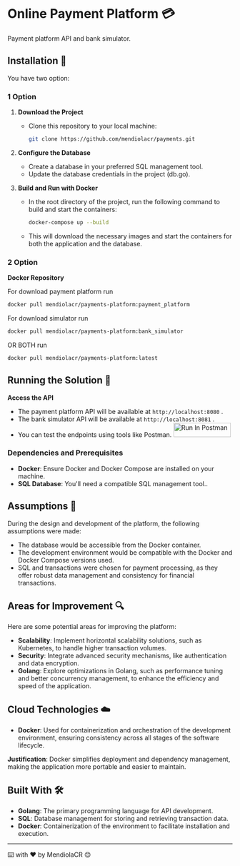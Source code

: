 # Online Payment Platform 💳

Payment platform API and bank simulator.

## Installation 🔧

You have two option:
### 1 Option
1. **Download the Project**
   - Clone this repository to your local machine:
     ```bash
     git clone https://github.com/mendiolacr/payments.git
     ```

2. **Configure the Database**
   - Create a database in your preferred SQL management tool.
   - Update the database credentials in the project (db.go).

3. **Build and Run with Docker**
   - In the root directory of the project, run the following command to build and start the containers:
     ```bash
     docker-compose up --build
     ```
   - This will download the necessary images and start the containers for both the application and the database.

### 2 Option
**Docker Repository**

For download payment platform run
 ```bash
docker pull mendiolacr/payments-platform:payment_platform
 ```

For download simulator run
 ```bash
docker pull mendiolacr/payments-platform:bank_simulator
 ```

OR BOTH run
 ```bash
docker pull mendiolacr/payments-platform:latest
 ```

## Running the Solution 🚀

**Access the API**
   - The payment platform API will be available at `http://localhost:8080` .
   - The bank simulator API will be available at `http://localhost:8081` .
   - You can test the endpoints using tools like Postman.
[<img src="https://run.pstmn.io/button.svg" alt="Run In Postman" style="width: 128px; height: 32px;">](https://god.gw.postman.com/run-collection/5205075-a0612109-f5a2-4919-aa48-37cca8af6b78?action=collection%2Ffork&source=rip_markdown&collection-url=entityId%3D5205075-a0612109-f5a2-4919-aa48-37cca8af6b78%26entityType%3Dcollection%26workspaceId%3Df326ae33-2888-45af-b1fe-04ddc953c1e1)

### Dependencies and Prerequisites

- **Docker**: Ensure Docker and Docker Compose are installed on your machine.
- **SQL Database**: You'll need a compatible SQL management tool..

## Assumptions 🤔

During the design and development of the platform, the following assumptions were made:

- The database would be accessible from the Docker container.
- The development environment would be compatible with the Docker and Docker Compose versions used.
- SQL and transactions were chosen for payment processing, as they offer robust data management and consistency for financial transactions.

## Areas for Improvement 🔍

Here are some potential areas for improving the platform:

- **Scalability**: Implement horizontal scalability solutions, such as Kubernetes, to handle higher transaction volumes.
- **Security**: Integrate advanced security mechanisms, like authentication and data encryption.
- **Golang**: Explore optimizations in Golang, such as performance tuning and better concurrency management, to enhance the efficiency and speed of the application.

## Cloud Technologies ☁️

- **Docker**: Used for containerization and orchestration of the development environment, ensuring consistency across all stages of the software lifecycle.

**Justification**: Docker simplifies deployment and dependency management, making the application more portable and easier to maintain.

## Built With 🛠️

- **Golang**: The primary programming language for API development.
- **SQL**: Database management for storing and retrieving transaction data.
- **Docker**: Containerization of the environment to facilitate installation and execution.

---

⌨️ with ❤️ by MendiolaCR 😊
